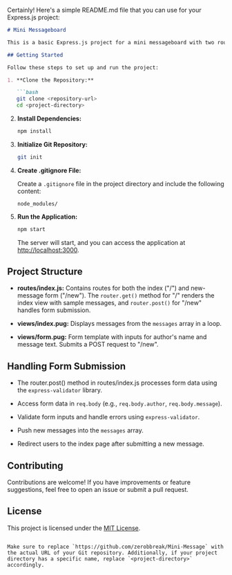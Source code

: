 Certainly! Here's a simple README.md file that you can use for your Express.js project:

```markdown
# Mini Messageboard

This is a basic Express.js project for a mini messageboard with two routes: index ("/") and a new-message form ("/new"). The project is set up using Express Generator with Pug as the templating language.

## Getting Started

Follow these steps to set up and run the project:

1. **Clone the Repository:**

   ```bash
   git clone <repository-url>
   cd <project-directory>
   ```

2. **Install Dependencies:**

   ```bash
   npm install
   ```

3. **Initialize Git Repository:**

   ```bash
   git init
   ```

4. **Create .gitignore File:**

   Create a `.gitignore` file in the project directory and include the following content:

   ```
   node_modules/
   ```

5. **Run the Application:**

   ```bash
   npm start
   ```

   The server will start, and you can access the application at [http://localhost:3000](http://localhost:3000).

## Project Structure

- **routes/index.js:** Contains routes for both the index ("/") and new-message form ("/new"). The `router.get()` method for "/" renders the index view with sample messages, and `router.post()` for "/new" handles form submission.

- **views/index.pug:** Displays messages from the `messages` array in a loop.

- **views/form.pug:** Form template with inputs for author's name and message text. Submits a POST request to "/new".

## Handling Form Submission

- The router.post() method in routes/index.js processes form data using the `express-validator` library.

- Access form data in `req.body` (e.g., `req.body.author`, `req.body.message`).

- Validate form inputs and handle errors using `express-validator`.

- Push new messages into the `messages` array.

- Redirect users to the index page after submitting a new message.

## Contributing

Contributions are welcome! If you have improvements or feature suggestions, feel free to open an issue or submit a pull request.

## License

This project is licensed under the [MIT License](LICENSE).
```

Make sure to replace `https://github.com/zerobbreak/Mini-Message` with the actual URL of your Git repository. Additionally, if your project directory has a specific name, replace `<project-directory>` accordingly.